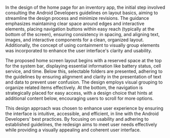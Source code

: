 In the design of the home page for an inventory app, the initial step involved consulting the Android Developers guidelines on layout basics, aiming to streamline the design process and minimize revisions. The guidance emphasizes maintaining clear space around edges and interactive elements, placing navigation buttons within easy reach (typically at the bottom of the screen), ensuring consistency in spacing, and aligning text, images, and interactive components for a clean, organized layout. Additionally, the concept of using containment to visually group elements was incorporated to enhance the user interface's clarity and usability.

The proposed home screen layout begins with a reserved space at the top for the system bar, displaying essential information like battery status, cell service, and time. Below this, selectable folders are presented, adhering to the guidelines by ensuring alignment and clarity in the presentation of text and data to prevent user confusion. The design employs visual grouping to organize related items effectively. At the bottom, the navigation is strategically placed for easy access, with a design choice that hints at additional content below, encouraging users to scroll for more options.

This design approach was chosen to enhance user experience by ensuring the interface is intuitive, accessible, and efficient, in line with the Android Developers' best practices. By focusing on usability and adhering to established guidelines, the redesign aims to meet user needs effectively while providing a visually appealing and coherent user interface.
